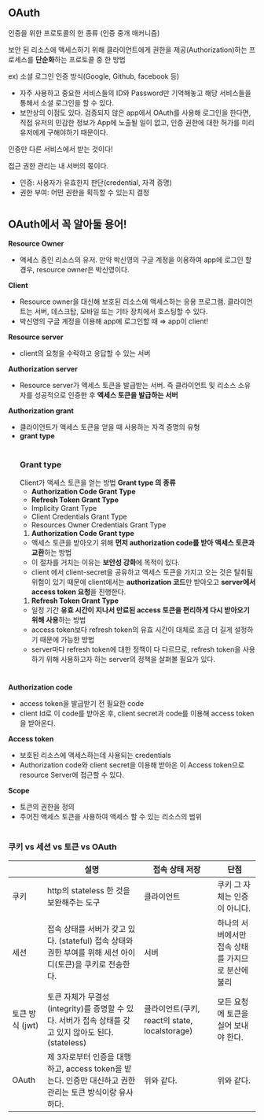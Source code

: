 ## OAuth

인증을 위한 프로토콜의 한 종류 (인증 중개 매커니즘)

보안 된 리소스에 액세스하기 위해 클라이언트에게 권한을 제공(Authorization)하는 프로세스를 **단순화**하는 프로토콜 중 한 방법

ex) 소셜 로그인 인증 방식(Google, Github, facebook 등)

- 자주 사용하고 중요한 서비스들의 ID와 Password만 기억해놓고 해당 서비스들을 통해서 소셜 로그인을 할 수 있다.
- 보안상의 이점도 있다. 검증되지 않은 app에서 OAuth를 사용해 로그인을 한다면, 직접 유저의 민감한 정보가 App에 노출될 일이 없고, 인증 권한에 대한 허가를 미리 유저에게 구해야하기 때문이다.

인증만 다른 서비스에서 받는 것이다!

접근 권한 관리는 내 서버의 몫이다.

- 인증: 사용자가 유효한지 판단(credential, 자격 증명)
- 권한 부여: 어떤 권한을 획득할 수 있는지 결정

#

## OAuth에서 꼭 알아둘 용어!

**Resource Owner**

- 액세스 중인 리소스의 유저. 만약 박신영의 구글 계정을 이용하여 app에 로그인 할 경우, resource owner은 박신영이다.

**Client**

- Resource owner을 대신해 보호된 리소스에 액세스하는 응용 프로그램. 클라이언트는 서버, 데스크탑, 모바일 또는 기타 장치에서 호스팅할 수 있다.
- 박신영의 구글 계정을 이용해 app에 로그인할 때 ⇒ app이 client!

**Resource server**

- client의 요청을 수락하고 응답할 수 있는 서버

**Authorization server**

- Resource server가 액세스 토큰을 발급받는 서버. 즉 클라이언트 및 리소스 소유자를 성공적으로 인증한 후 **액세스 토큰을 발급하는 서버**

**Authorization grant**

- 클라이언트가 액세스 토큰을 얻을 때 사용하는 자격 증명의 유형
- **grant type**
  #
  ### Grant type
  Client가 액세스 토큰을 얻는 방법
  **Grant type 의 종류**
  - **Authorization Code Grant Type**
  - **Refresh Token Grant Type**
  - Implicity Grant Type
  - Client Credentials Grant Type
  - Resources Owner Credentials Grant Type
  1. **Authorization Code Grant type**
  - 액세스 토큰을 받아오기 위해 **먼저 authorization code를 받아 액세스 토큰과 교환**하는 방법
  - 이 절차를 거치는 이유는 **보안성 강화**에 목적이 있다.
  - client 에서 client-secret을 공유하고 액세스 토큰을 가지고 오는 것은 탈취될 위험이 있기 때문에 client에서는 **authorization 코드**만 받아오고 **server에서 access token 요청**을 진행한다.
  1. **Refresh Token Grant Type**
  - 일정 기간 **유효 시간이 지나서 만료된 access 토큰을 편리하게 다시 받아오기 위해 사용**하는 방법
  - access token보다 refresh token의 유효 시간이 대체로 조금 더 길게 설정하기 때문에 가능한 방법
  - server마다 refresh token에 대한 정책이 다 다르므로, refresh token을 사용하기 위해 사용하고자 하는 server의 정책을 살펴볼 필요가 있다.

#

**Authorization code**

- access token을 발급받기 전 필요한 code
- client Id로 이 code를 받아온 후, client secret과 code를 이용해 access token을 받아온다.

**Access token**

- 보호된 리소스에 액세스하는데 사용되는 credentials
- Authorization code와 client secret을 이용해 받아온 이 Access token으로 resource Server에 접근할 수 있다.

**Scope**

- 토큰의 권한을 정의
- 주어진 액세스 토큰을 사용하여 액세스 할 수 있는 리소스의 범위

#

### 쿠키 vs 세션 vs 토큰 vs OAuth

|                 | 설명                                                                                                       | 접속 상태 저장                                | 단점                                               |
| --------------- | ---------------------------------------------------------------------------------------------------------- | --------------------------------------------- | -------------------------------------------------- |
| 쿠키            | http의 stateless 한 것을 보완해주는 도구                                                                   | 클라이언트                                    | 쿠키 그 자체는 인증이 아니다.                      |
| 세션            | 접속 상태를 서버가 갖고 있다. (stateful) 접속 상태와 권한 부여를 위해 세션 아이디(토큰)을 쿠키로 전송한다. | 서버                                          | 하나의 서버에서만 접속 상태를 가지므로 분산에 불리 |
| 토큰 방식 (jwt) | 토큰 자체가 무결성(integrity)를 증명할 수 있다. 서버가 접속 상태를 갖고 있지 않아도 된다. (stateless)      | 클라이언트(쿠키, react의 state, localstorage) | 모든 요청에 토큰을 실어 보내야 한다.               |
| OAuth           | 제 3자로부터 인증을 대행하고, access token을 받는다. 인증만 대신하고 권한 관리는 토큰 방식이랑 유사하다.   | 위와 같다.                                    | 위와 같다.                                         |
